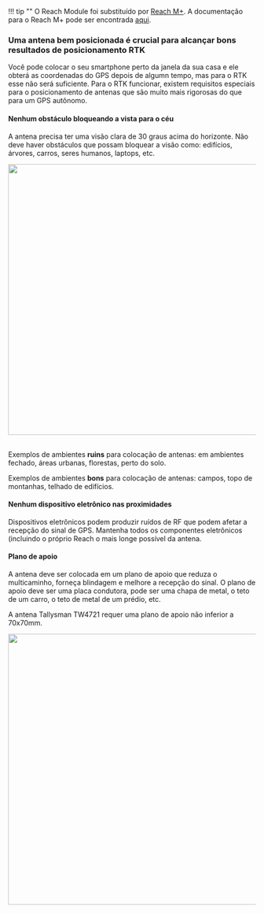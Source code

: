 !!! tip ""
	O Reach Module foi substituído por [Reach M+](https://emlid.com/reach). A documentação para o Reach M+ pode ser encontrada [aqui](https://docs.emlid.com/reachm-plus/).

### Uma antena bem posicionada é crucial para alcançar bons resultados de posicionamento RTK

Você pode colocar o seu smartphone perto da janela da sua casa e ele obterá as coordenadas do GPS depois de algumn tempo, mas para o RTK esse não será suficiente. Para o RTK funcionar, existem requisitos especiais para o posicionamento de antenas que são muito mais rigorosas do que para um GPS autônomo.

#### Nenhum obstáculo bloqueando a vista para o céu

A antena precisa ter uma visão clara de 30 graus acima do horizonte. Não deve haver obstáculos que possam bloquear a visão como: edifícios, árvores, carros, seres humanos, laptops, etc.

<div style="text-align: center;"><img src="../img/reach/antenna-placement/antenna-mount.png" style="width: 550px;"></div><br>

Exemplos de ambientes **ruins** para colocação de antenas: em ambientes fechado, áreas urbanas, florestas, perto do solo.

Exemplos de ambientes **bons** para colocação de antenas: campos, topo de montanhas, telhado de edifícios.

#### Nenhum dispositivo eletrônico nas proximidades

Dispositivos eletrônicos podem produzir ruídos de RF que podem afetar a recepção do sinal de GPS. Mantenha todos os componentes eletrônicos (incluindo o próprio Reach o mais longe possível da antena.

#### Plano de apoio

A antena deve ser colocada em um plano de apoio que reduza o multicaminho, forneça blindagem e melhore a recepção do sinal. O plano de apoio deve ser uma placa condutora, pode ser uma chapa de metal, o teto de um carro, o teto de metal de um prédio, etc.

A antena Tallysman TW4721 requer uma plano de apoio não inferior a 70x70mm.

<div style="text-align: center;"><img src="../img/reach/antenna-placement/antenna-ground-plane.png" style="width: 550px;"></div><br>
